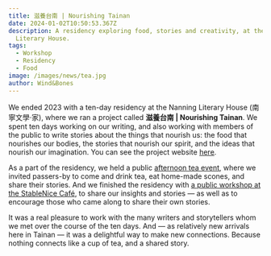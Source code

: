 ```yaml
---
title: 滋養台南 | Nourishing Tainan
date: 2024-01-02T10:50:53.367Z
description: A residency exploring food, stories and creativity, at the Nanning
  Literary House.
tags:
  - Workshop
  - Residency
  - Food
image: /images/news/tea.jpg
author: Wind&Bones
---
```

We ended 2023 with a ten-day residency at the Nanning Literary House (南寧文學·家), where we ran a project called **滋養台南 | Nourishing Tainan**. We spent ten days working on our writing, and also working with members of the public to write stories about the things that nourish us: the food that nourishes our bodies, the stories that nourish our spirit, and the ideas that nourish our imagination. You can see the project website [here](https://nanning.windandbones.com). 

As a part of the residency, we held a public [afternoon tea event](https://nanning.windandbones.com/post/afternoon-tea-event/), where we invited passers-by to come and drink tea, eat home-made scones, and share their stories. And we finished the residency with [a public workshop at the StableNice Café](https://nanning.windandbones.com/post/2024-01-04-banquet/), to share our insights and stories — as well as to encourage those who came along to share their own stories.

It was a real pleasure to work with the many writers and storytellers whom we met over the course of the ten days. And — as relatively new arrivals here in Tainan — it was a delightful way to make new connections. Because nothing connects like a cup of tea, and a shared story.